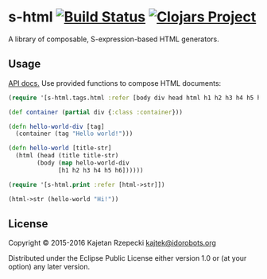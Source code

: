 # s-html [![Build Status](https://travis-ci.org/Idorobots/s-html.svg?branch=master)](https://travis-ci.org/Idorobots/s-html) [![Clojars Project](https://img.shields.io/clojars/v/s-html.svg)](https://clojars.org/s-html)

A library of composable, S-expression-based HTML generators.

## Usage

[API docs.](https://idorobots.github.io/s-html/) Use provided functions to compose HTML documents:


``` clojure
(require '[s-html.tags.html :refer [body div head html h1 h2 h3 h4 h5 h6 title]])

(def container (partial div {:class :container}))

(defn hello-world-div [tag]
  (container (tag "Hello world!")))

(defn hello-world [title-str]
  (html (head (title title-str)
        (body (map hello-world-div
              [h1 h2 h3 h4 h5 h6])))))

(require '[s-html.print :refer [html->str]])

(html->str (hello-world "Hi!"))
```

## License

Copyright © 2015-2016 Kajetan Rzepecki <kajtek@idorobots.org>

Distributed under the Eclipse Public License either version 1.0 or (at
your option) any later version.
